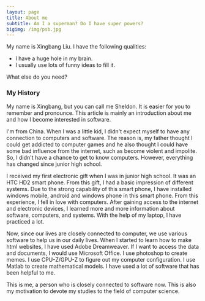 ```yaml
---
layout: page
title: About me
subtitle: Am I a superman? Do I have super powers?
bigimg: /img/psb.jpg
---
```


My name is Xingbang Liu. I have the following qualities:

- I have a huge hole in my brain.
- I usually use lots of funny ideas to fill it.

What else do you need?

### My History

My name is Xingbang, but you can call me Sheldon. It is easier for you to remember and pronounce. This article is mainly an introduction about me and how I become interested in software.

I'm from China. When I was a little kid, I didn't expect myself to have any connection to computers and software. The reason is, my father thought I could get addicted to computer games and he also thought I could have some bad influence from the internet, such as become violent and impolite. So, I didn't have a chance to get to know computers. However, everything has changed since junior high school.

I received my first electronic gift when I was in junior high school. It was an HTC HD2 smart phone. From this gift, I had a basic impression of different systems. Due to the strong capability of this smart phone, I have installed windows mobile, android and windows phone in this smart phone. From this experience, I fell in love with computers. After gaining access to the internet and electronic devices, I learned more and more information about software, computers, and systems. With the help of my laptop, I have practiced a lot.

Now, since our lives are closely connected to computer, we use various software to help us in our daily lives. When I started to learn how to make html websites, I have used Adobe Dreamweaver. If I want to access the data and documents, I would use Microsoft Office. I use photoshop to create memes. I use CPU-Z/GPU-Z to figure out my computer configuration. I use Matlab to create mathematical models. I have used a lot of software that has been helpful to me.

This is me, a person who is closely connected to software now. This is also my motivation to devote my studies to the field of computer science.
